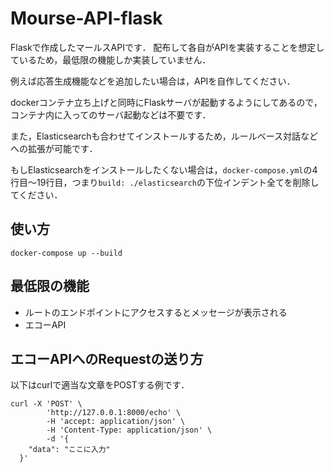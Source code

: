 # Mourse-API-flask

Flaskで作成したマールスAPIです．
配布して各自がAPIを実装することを想定しているため，最低限の機能しか実装していません．

例えば応答生成機能などを追加したい場合は，APIを自作してください．

dockerコンテナ立ち上げと同時にFlaskサーバが起動するようにしてあるので，コンテナ内に入ってのサーバ起動などは不要です．

また，Elasticsearchも合わせてインストールするため，ルールベース対話などへの拡張が可能です．

もしElasticsearchをインストールしたくない場合は，`docker-compose.yml`の4行目〜19行目，つまり`build: ./elasticsearch`の下位インデント全てを削除してください．

## 使い方

```
docker-compose up --build
```

## 最低限の機能
* ルートのエンドポイントにアクセスするとメッセージが表示される
* エコーAPI

## エコーAPIへのRequestの送り方
以下はcurlで適当な文章をPOSTする例です．

```
curl -X 'POST' \
        'http://127.0.0.1:8000/echo' \
        -H 'accept: application/json' \
        -H 'Content-Type: application/json' \
        -d '{
    "data": "ここに入力"
  }'
```
